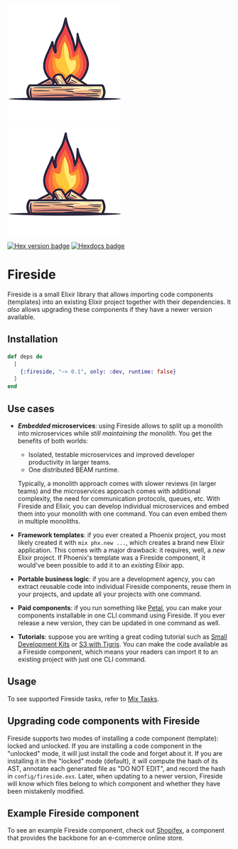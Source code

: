 <img src="https://github.com/ibarakaiev/fireside/blob/main/logos/logo-256.png?raw=true#gh-light-mode-only" alt="Logo Light" width="256">
<img src="https://github.com/ibarakaiev/fireside/blob/main/logos/logo-256.png?raw=true#gh-dark-mode-only" alt="Logo Dark" width="256">

[![Hex version badge](https://img.shields.io/hexpm/v/fireside.svg)](https://hex.pm/packages/fireside)
[![Hexdocs badge](https://img.shields.io/badge/docs-hexdocs-purple)](https://hexdocs.pm/fireside)

# Fireside

Fireside is a small Elixir library that allows importing code components
(templates) into an existing Elixir project together with their dependencies.
It _also_ allows upgrading these components if they have a newer version
available.

## Installation

```elixir
def deps do
  [
    {:fireside, "~> 0.1", only: :dev, runtime: false}
  ]
end
```

## Use cases

- **_Embedded_ microservices**: using Fireside allows to split up a monolith into
  microservices while _still maintaining the monolith_. You get the benefits of
  both worlds:
  - Isolated, testable microservices and improved developer productivity in
    larger teams.
  - One distributed BEAM runtime.

  Typically, a monolith approach comes with slower reviews (in larger teams) and
  the microservices approach comes with additional complexity, the need for
  communication protocols, queues, etc. With Fireside and Elixir, you can
  develop individual microservices and embed them into your monolith
  with one command. You can even embed them in multiple monoliths.
- **Framework templates**: if you ever created a Phoenix project, you most
  likely created it with `mix phx.new ...`, which creates a brand new
  Elixir application. This comes with a major drawback: it requires, well, a
  _new_ Elixir project. If Phoenix's template was a Fireside component, it
  would've been possible to add it to an _existing_ Elixir app.
- **Portable business logic**: if you are a development agency, you can extract
  reusable code into individual Fireside components, reuse them in your
  projects, and update all your projects with one command.
- **Paid components**: if you run something like [Petal](https://petal.build/),
  you can make your components installable in one CLI command using Fireside.
  If you ever release a new version, they can be updated in one command as
  well.
- **Tutorials**: suppose you are writing a great coding tutorial such as
  [Small Development Kits](https://dashbit.co/blog/sdks-with-req-stripe) or
  [S3 with Tigris](https://fly.io/phoenix-files/what-if-s3-could-be-a-fast-globally-synced-key-value-database-that-s-tigris/).
  You can make the code available as a Fireside component, which means your
  readers can import it to an existing project with just one CLI command.

## Usage

To see supported Fireside tasks, refer to
[Mix Tasks](https://hexdocs.pm/fireside/api-reference.html#mix-tasks).

## Upgrading code components with Fireside

Fireside supports two modes of installing a code component (template): locked
and unlocked. If you are installing a code component in the "unlocked" mode,
it will just install the code and forget about it. If you are installing it in
the "locked" mode (default), it will compute the hash of its AST, annotate each
generated file as "DO NOT EDIT", and record the hash in `config/fireside.exs`.
Later, when updating to a newer version, Fireside will know which files belong
to which component and whether they have been mistakenly modified.

## Example Fireside component

To see an example Fireside component, check out [Shopifex](https://github.com/ibarakaiev/shopifex),
a component that provides the backbone for an e-commerce online store.

